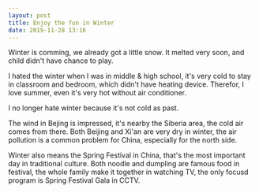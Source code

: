 ```yaml
---
layout: post
title: Enjoy the fun in Winter
date: 2019-11-28 13:16
---
```


Winter is comming, we already got a little snow. It melted very soon, and child didn't have chance to play.

I hated the winter when I was in middle & high school, it's very cold to stay in classroom and bedroom, which didn't have heating device. Therefor, I love summer, even it's very hot without air conditioner.

I no longer hate winter because it's not cold as past.

The wind in Bejing is impressed, it's nearby the Siberia area, the cold air comes from there. Both Beijing and Xi'an are very dry in winter, the air pollution is a common problem for China, especially for the north side.

Winter also means the Spring Festival in China, that's the most important day in traditional culture. Both noodle and dumpling are famous food in festival, the whole family make it together in watching TV, the only focusd program is Spring Festival Gala in CCTV.